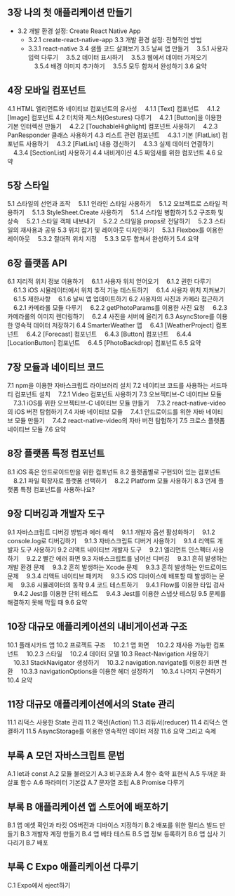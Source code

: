 ## 3장 나의 첫 애플리케이션 만들기
* 3.2 개발 환경 설정: Create React Native App
	* 3.2.1 create-react-native-app
3.3 개발 환경 설정: 전형적인 방법
	* 3.3.1 react-native
3.4 샘플 코드 살펴보기
3.5 날씨 앱 만들기
　3.5.1 사용자 입력 다루기
　3.5.2 데이터 표시하기
　3.5.3 웹에서 데이터 가져오기
　3.5.4 배경 이미지 추가하기
　3.5.5 모두 합쳐서 완성하기
3.6 요약

## 4장 모바일 컴포넌트
4.1 HTML 엘리먼트와 네이티브 컴포넌트의 유사성
　4.1.1 [Text] 컴포넌트
　4.1.2 [Image] 컴포넌트
4.2 터치와 제스처(Gestures) 다루기
　4.2.1 [Button]을 이용한 기본 인터렉션 만들기
　4.2.2 [TouchableHighlight] 컴포넌트 사용하기
　4.2.3 PanResponder 클래스 사용하기
4.3 리스트 관련 컴포넌트
　4.3.1 기본 [FlatList] 컴포넌트 사용하기
　4.3.2 [FlatList] 내용 갱신하기
　4.3.3 실제 데이터 연결하기
　4.3.4 [SectionList] 사용하기
4.4 내비게이션
4.5 짜임새를 위한 컴포넌트
4.6 요약

## 5장 스타일
5.1 스타일의 선언과 조작
　5.1.1 인라인 스타일 사용하기
　5.1.2 오브젝트로 스타일 적용하기
　5.1.3 StyleSheet.Create 사용하기
　5.1.4 스타일 병합하기
5.2 구조화 및 상속
　5.2.1 스타일 객체 내보내기
　5.2.2 스타일을 props로 전달하기
　5.2.3 스타일의 재사용과 공유
5.3 위치 잡기 및 레이아웃 디자인하기
　5.3.1 Flexbox를 이용한 레이아웃
　5.3.2 절대적 위치 지정
　5.3.3 모두 합쳐서 완성하기
5.4 요약

## 6장 플랫폼 API
6.1 지리적 위치 정보 이용하기
　6.1.1 사용자 위치 얻어오기
　6.1.2 권한 다루기
　6.1.3 iOS 시뮬레이터에서 위치 추적 기능 테스트하기
　6.1.4 사용자 위치 지켜보기
　6.1.5 제한사항
　6.1.6 날씨 앱 업데이트하기
6.2 사용자의 사진과 카메라 접근하기
　6.2.1 카메라롤 모듈 다루기
　6.2.2 getPhotoParams를 이용한 사진 요청
　6.2.3 카메라롤의 이미지 렌더링하기
　6.2.4 사진을 서버에 올리기
6.3 AsyncStore를 이용한 영속적 데이터 저장하기
6.4 SmarterWeather 앱
　6.4.1 [WeatherProject] 컴포넌트
　6.4.2 [Forecast] 컴포넌트
　6.4.3 [Button] 컴포넌트
　6.4.4 [LocationButton] 컴포넌트
　6.4.5 [PhotoBackdrop] 컴포넌트
6.5 요약

## 7장 모듈과 네이티브 코드
7.1 npm을 이용한 자바스크립트 라이브러리 설치
7.2 네이티브 코드를 사용하는 서드파티 컴포넌트 설치
　7.2.1 Video 컴포넌트 사용하기
7.3 오브젝티브-C 네이티브 모듈
　7.3.1 iOS를 위한 오브젝티브-C 네이티브 모듈 만들기
　7.3.2 react-native-video의 iOS 버전 탐험하기
7.4 자바 네이티브 모듈
　7.4.1 안드로이드를 위한 자바 네이티브 모듈 만들기
　7.4.2 react-native-video의 자바 버전 탐험하기
7.5 크로스 플랫폼 네이티브 모듈
7.6 요약

## 8장 플랫폼 특정 컴포넌트
8.1 iOS 혹은 안드로이드만을 위한 컴포넌트
8.2 플랫폼별로 구현되어 있는 컴포넌트
　8.2.1 파일 확장자로 플랫폼 선택하기
　8.2.2 Platform 모듈 사용하기
8.3 언제 플랫폼 특정 컴포넌트를 사용하나요?

## 9장 디버깅과 개발자 도구
9.1 자바스크립트 디버깅 방법과 에러 해석
　9.1.1 개발자 옵션 활성화하기
　9.1.2 console.log로 디버깅하기
　9.1.3 자바스크립트 디버거 사용하기
　9.1.4 리액트 개발자 도구 사용하기
9.2 리액트 네이티브 개발자 도구
　9.2.1 엘리먼트 인스펙터 사용하기
　9.2.2 빨간 에러 화면
9.3 자바스크립트를 넘어선 디버깅
　9.3.1 흔히 발생하는 개발 환경 문제
　9.3.2 흔히 발생하는 Xcode 문제
　9.3.3 흔히 발생하는 안드로이드 문제
　9.3.4 리액트 네이티브 패키저
　9.3.5 iOS 디바이스에 배포할 때 발생하는 문제
　9.3.6 시뮬레이터의 동작
9.4 코드 테스트하기
　9.4.1 Flow를 이용한 타입 검사
　9.4.2 Jest를 이용한 단위 테스트
　9.4.3 Jest를 이용한 스냅샷 테스팅
9.5 문제를 해결하지 못해 막힐 때
9.6 요약

## 10장 대규모 애플리케이션의 내비게이션과 구조
10.1 플래시카드 앱
10.2 프로젝트 구조
　10.2.1 앱 화면
　10.2.2 재사용 가능한 컴포넌트
　10.2.3 스타일
　10.2.4 데이터 모델
10.3 React-Navigation 사용하기
　10.3.1 StackNavigator 생성하기
　10.3.2 navigation.navigate를 이용한 화면 전환
　10.3.3 navigationOptions을 이용한 헤더 설정하기
　10.3.4 나머지 구현하기
10.4 요약

## 11장 대규모 애플리케이션에서의 State 관리
11.1 리덕스 사용한 State 관리
11.2 액션(Action)
11.3 리듀서(reducer)
11.4 리덕스 연결하기
11.5 AsyncStorage를 이용한 영속적인 데이터 저장
11.6 요약 그리고 숙제

## 부록 A 모던 자바스크립트 문법
A.1 let과 const
A.2 모듈 불러오기
A.3 비구조화
A.4 함수 축약 표현식
A.5 두꺼운 화살표 함수
A.6 파라미터 기본값
A.7 문자열 조립
A.8 Promise 다루기

## 부록 B 애플리케이션 앱 스토어에 배포하기
B.1 앱 에셋 확인과 타킷 OS버전과 디바이스 지정하기
B.2 배포를 위한 릴리스 빌드 만들기
B.3 개발자 계정 만들기
B.4 앱 베타 테스트
B.5 앱 정보 등록하기
B.6 앱 심사 기다리기
B.7 배포

## 부록 C Expo 애플리케이션 다루기
C.1 Expo에서 eject하기 